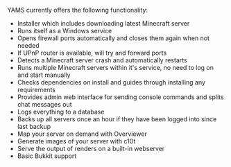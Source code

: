 YAMS currently offers the following functionality:

  * Installer which includes downloading latest Minecraft server
  * Runs itself as a Windows service
  * Opens firewall ports automatically and closes them again when not needed
  * If UPnP router is available, will try and forward ports
  * Detects a Minecraft server crash and automatically restarts
  * Runs multiple Minecraft servers within it's service, no need to log on and start manually
  * Checks dependencies on install and guides through installing any requirements
  * Provides admin web interface for sending console commands and splits chat messages out
  * Logs everything to a database
  * Backs up all servers once an hour if they have been logged into since last backup
  * Map your server on demand with Overviewer
  * Generate images of your server with c10t
  * Serve the output of renders on a built-in webserver
  * Basic Bukkit support